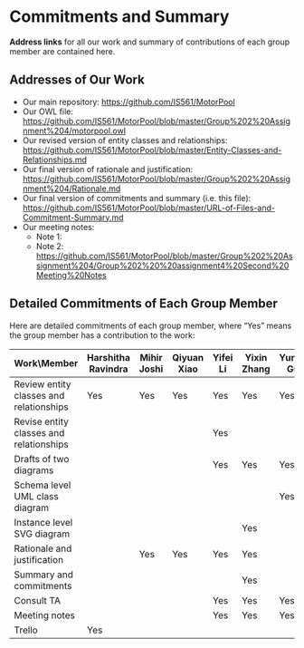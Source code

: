 # Commitments and Summary

__Address links__ for all our work and summary of contributions of each group member are contained here. 

## Addresses of Our Work
- Our main repository: https://github.com/IS561/MotorPool
- Our OWL file: https://github.com/IS561/MotorPool/blob/master/Group%202%20Assignment%204/motorpool.owl
- Our revised version of entity classes and relationships: https://github.com/IS561/MotorPool/blob/master/Entity-Classes-and-Relationships.md
- Our final version of rationale and justification: https://github.com/IS561/MotorPool/blob/master/Group%202%20Assignment%204/Rationale.md
- Our final version of commitments and summary (i.e. this file): https://github.com/IS561/MotorPool/blob/master/URL-of-Files-and-Commitment-Summary.md
- Our meeting notes: 
	- Note 1: 
	- Note 2: https://github.com/IS561/MotorPool/blob/master/Group%202%20Assignment%204/Group%202%20%20assignment4%20Second%20Meeting%20Notes 

## Detailed Commitments of Each Group Member
Here are detailed commitments of each group member, where “Yes” means the group member has a contribution to the work:

| Work\Member | Harshitha Ravindra | Mihir Joshi | Qiyuan Xiao | Yifei Li | Yixin Zhang | Yunya Gu |
| ----------- | ------------------ | ----------- | ----------- | -------- | ----------- | -------- | 
| Review entity classes and relationships | Yes | Yes | Yes | Yes | Yes | Yes |
| Revise entity classes and relationships |   |   |   | Yes |   |   |
| Drafts of two diagrams |   |   |   | Yes | Yes | Yes |
| Schema level UML class diagram |   |   |   |   |   | Yes |
| Instance level SVG diagram |   |   |   |   | Yes |   |
| Rationale and justification|   | Yes | Yes | Yes | Yes |   |
| Summary and commitments|    |   |   |   | Yes |   | 
| Consult TA |   |   |   | Yes | Yes | Yes |
| Meeting notes |   |   |   | Yes | Yes | Yes |
| Trello | Yes |   |   |   |   |   |
